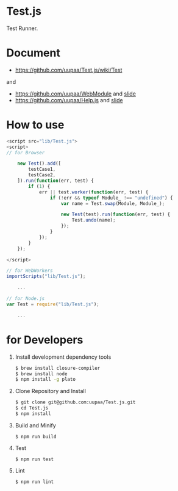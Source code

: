 Test.js
=========

Test Runner.

# Document

- https://github.com/uupaa/Test.js/wiki/Test

and

- https://github.com/uupaa/WebModule and [slide](http://uupaa.github.io/Slide/slide/WebModule/index.html)
- https://github.com/uupaa/Help.js and [slide](http://uupaa.github.io/Slide/slide/Help.js/index.html)

# How to use

```js
<script src="lib/Test.js">
<script>
// for Browser

    new Test().add([
        testCase1,
        testCase2,
    ]).run(function(err, test) {
        if (1) {
            err || test.worker(function(err, test) {
                if (!err && typeof Module_ !== "undefined") {
                    var name = Test.swap(Module, Module_);

                    new Test(test).run(function(err, test) {
                        Test.undo(name);
                    });
                }
            });
        }
    });

</script>
```

```js
// for WebWorkers
importScripts("lib/Test.js");

    ...
```

```js
// for Node.js
var Test = require("lib/Test.js");

    ...
```

# for Developers

1. Install development dependency tools

    ```sh
    $ brew install closure-compiler
    $ brew install node
    $ npm install -g plato
    ```

2. Clone Repository and Install

    ```sh
    $ git clone git@github.com:uupaa/Test.js.git
    $ cd Test.js
    $ npm install
    ```

3. Build and Minify

    `$ npm run build`

4. Test

    `$ npm run test`

5. Lint

    `$ npm run lint`



